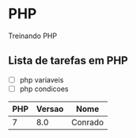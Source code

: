 # PHP
 Treinando PHP

## Lista de tarefas em PHP
- [ ] php variaveis
- [ ] php condicoes

PHP | Versao | Nome
---|---|---
7| 8.0| Conrado
